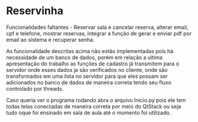 # Reservinha

Funcionalidades faltantes - Reservar sala e cancelar reserva, alterar email, cpf e telefone, mostrar reservas, integrar a função de gerar e enviar pdf por email ao sistema e recuperar senha.

As funcionalidade descritas acima não estão implementadas pois há necessidade de um banco de dados, porém em relação a ultima apresentação do trabalho as funções de cadastro já transmitem para o servidor onde esses dados ja são verificados no cliente, onde são transformados em uma lista no servidor para que eles possam ser adicionados no banco de dados de maneira correta tendo seu fluxo controlado por threads.

Caso queria ver o programa rodando abra o arquivo Inicio.py pois ele tem todas telas conectadas de maneira correta por meio do QtStack ou seja tudo oque foi ensinado em sala de aula até o momento foi utilizado.


